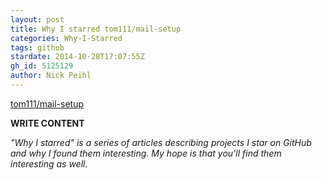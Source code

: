 ```yaml
---
layout: post
title: Why I starred tom111/mail-setup
categories: Why-I-Starred
tags: github
stardate: 2014-10-28T17:07:55Z
gh_id: 5125129
author: Nick Peihl
---
```


[tom111/mail-setup](https://github.com/tom111/mail-setup)

**WRITE CONTENT**

*"Why I starred" is a series of articles describing projects I star on GitHub and why I found them interesting. My hope is that you'll find them interesting as well.*

